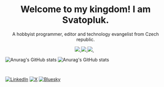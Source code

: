 <h1 align='center'>
  Welcome to my kingdom! I am Svatopluk.
</h1>

<p align='center'>
  A hobbyist programmer, editor and technology evangelist from Czech republic.
</p>



<p align='center'>

  
  <a href="https://www.linkedin.com/in/svatopluk-v%C3%ADt/">
    <img src="https://custom-icon-badges.demolab.com/badge/LinkedIn-0A66C2?style=for-the-badge&logo=linkedin-white&logoColor=fff"/>
  </a>
  <a href="https://www.twitter.com/SvatoplukVit">
    <img src="https://img.shields.io/badge/X-%23000000.svg?style=for-the-badge&logo=X&logoColor=white" />        
  </a>

  
  <a href="https://bsky.app/profile/svatoplukvit.bsky.social">
    <img src="https://img.shields.io/badge/Bluesky-0285FF?logo=bluesky&logoColor=fff&style=for-the-badge" />        
  </a>&nbsp;&nbsp;
  
</p>

![Anurag's GitHub stats](https://github-readme-stats.vercel.app/api?locale=cs&username=svatas&show_icons=true&theme=transparent)
![Anurag's GitHub stats](https://github-readme-stats.vercel.app/api?locale=en&username=svatas&show_icons=true&theme=transparent)

<p align='center'>
&nbsp;&nbsp;


[![LinkedIn](https://custom-icon-badges.demolab.com/badge/LinkedIn-0A66C2?style=for-the-badge&logo=linkedin-white&logoColor=fff)](https://www.linkedin.com/in/svatopluk-v%C3%ADt/)
[![X](https://img.shields.io/badge/X-%23000000.svg?style=for-the-badge&logo=X&logoColor=white)](https://www.twitter.com/SvatoplukVit) [![Bluesky](https://img.shields.io/badge/BSKy-1DA1F2?style=for-the-badge&logo=twitter&logoColor=white)](https://bsky.app/profile/svatoplukvit.bsky.social)

&nbsp;&nbsp;
</p>
